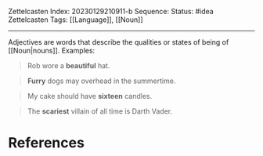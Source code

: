 Zettelcasten Index: 20230129210911-b
Sequence:
Status: #idea
Zettelcasten Tags: [[Language]], [[Noun]]

---

Adjectives are words that describe the qualities or states of being of [[Noun|nouns]]. Examples:

> Rob wore a **beautiful** hat.

> **Furry** dogs may overhead in the summertime.

> My cake should have **sixteen** candles.

> The **scariest** villain of all time is Darth Vader.

# References